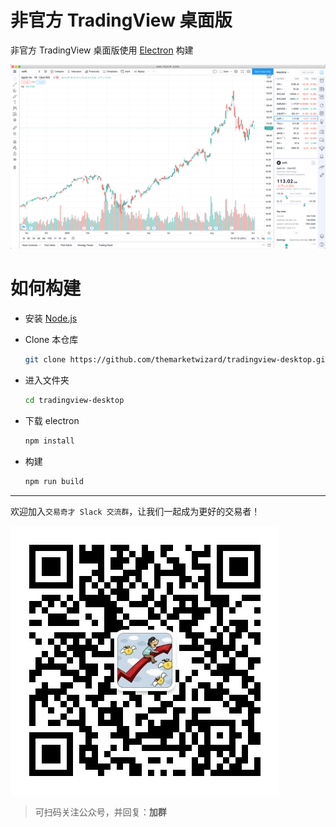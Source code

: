 # 非官方 TradingView 桌面版

非官方 TradingView 桌面版使用 [Electron](https://www.electronjs.org) 构建

![](assets/images/screenshot.png)

# 如何构建

* 安装 [Node.js](https://nodejs.org)

* Clone 本仓库

  ```bash
  git clone https://github.com/themarketwizard/tradingview-desktop.git
  ```

* 进入文件夹

  ```bash
  cd tradingview-desktop
  ```

* 下载 electron

  ```bash
  npm install
  ```

* 构建

  ```bash
  npm run build
  ```

---
欢迎加入`交易奇才 Slack 交流群`，让我们一起成为更好的交易者！

![](assets/images/qrcode.jpeg)

> 可扫码关注公众号，并回复：**加群**